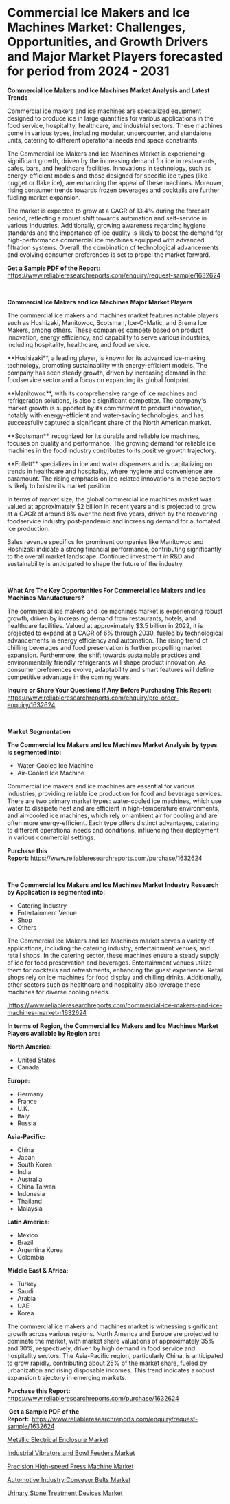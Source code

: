 <p><h1>Commercial Ice Makers and Ice Machines Market: Challenges, Opportunities, and Growth Drivers and Major Market Players forecasted for period from 2024 - 2031</h1></p><p><strong>Commercial Ice Makers and Ice Machines Market Analysis and Latest Trends</strong></p>
<p><p>Commercial ice makers and ice machines are specialized equipment designed to produce ice in large quantities for various applications in the food service, hospitality, healthcare, and industrial sectors. These machines come in various types, including modular, undercounter, and standalone units, catering to different operational needs and space constraints.</p><p>The Commercial Ice Makers and Ice Machines Market is experiencing significant growth, driven by the increasing demand for ice in restaurants, cafes, bars, and healthcare facilities. Innovations in technology, such as energy-efficient models and those designed for specific ice types (like nugget or flake ice), are enhancing the appeal of these machines. Moreover, rising consumer trends towards frozen beverages and cocktails are further fueling market expansion.</p><p>The market is expected to grow at a CAGR of 13.4% during the forecast period, reflecting a robust shift towards automation and self-service in various industries. Additionally, growing awareness regarding hygiene standards and the importance of ice quality is likely to boost the demand for high-performance commercial ice machines equipped with advanced filtration systems. Overall, the combination of technological advancements and evolving consumer preferences is set to propel the market forward.</p></p>
<p><strong>Get a Sample PDF of the Report:&nbsp;</strong> <a href="https://www.reliableresearchreports.com/enquiry/request-sample/1632624?utm_campaign=83&utm_medium=2&utm_source=Github&utm_content=ia&utm_term=27102024&utm_id=commercial-ice-makers-and-ice-machines">https://www.reliableresearchreports.com/enquiry/request-sample/1632624</a></p>
<p>&nbsp;</p>
<p><strong>Commercial Ice Makers and Ice Machines Major Market Players</strong></p>
<p><p>The commercial ice makers and machines market features notable players such as Hoshizaki, Manitowoc, Scotsman, Ice-O-Matic, and Brema Ice Makers, among others. These companies compete based on product innovation, energy efficiency, and capability to serve various industries, including hospitality, healthcare, and food service.</p><p>**Hoshizaki**, a leading player, is known for its advanced ice-making technology, promoting sustainability with energy-efficient models. The company has seen steady growth, driven by increasing demand in the foodservice sector and a focus on expanding its global footprint.</p><p>**Manitowoc**, with its comprehensive range of ice machines and refrigeration solutions, is also a significant competitor. The company's market growth is supported by its commitment to product innovation, notably with energy-efficient and water-saving technologies, and has successfully captured a significant share of the North American market.</p><p>**Scotsman**, recognized for its durable and reliable ice machines, focuses on quality and performance. The growing demand for reliable ice machines in the food industry contributes to its positive growth trajectory. </p><p>**Follett** specializes in ice and water dispensers and is capitalizing on trends in healthcare and hospitality, where hygiene and convenience are paramount. The rising emphasis on ice-related innovations in these sectors is likely to bolster its market position.</p><p>In terms of market size, the global commercial ice machines market was valued at approximately $2 billion in recent years and is projected to grow at a CAGR of around 8% over the next five years, driven by the recovering foodservice industry post-pandemic and increasing demand for automated ice production.</p><p>Sales revenue specifics for prominent companies like Manitowoc and Hoshizaki indicate a strong financial performance, contributing significantly to the overall market landscape. Continued investment in R&D and sustainability is anticipated to shape the future of the industry.</p></p>
<p>&nbsp;</p>
<p><strong>What Are The Key Opportunities For Commercial Ice Makers and Ice Machines Manufacturers?</strong></p>
<p><p>The commercial ice makers and ice machines market is experiencing robust growth, driven by increasing demand from restaurants, hotels, and healthcare facilities. Valued at approximately $3.5 billion in 2022, it is projected to expand at a CAGR of 6% through 2030, fueled by technological advancements in energy efficiency and automation. The rising trend of chilling beverages and food preservation is further propelling market expansion. Furthermore, the shift towards sustainable practices and environmentally friendly refrigerants will shape product innovation. As consumer preferences evolve, adaptability and smart features will define competitive advantage in the coming years.</p></p>
<p><strong>Inquire or Share Your Questions If Any Before Purchasing This Report:</strong> <a href="https://www.reliableresearchreports.com/enquiry/pre-order-enquiry/1632624?utm_campaign=83&utm_medium=2&utm_source=Github&utm_content=ia&utm_term=27102024&utm_id=commercial-ice-makers-and-ice-machines">https://www.reliableresearchreports.com/enquiry/pre-order-enquiry/1632624</a></p>
<p>&nbsp;</p>
<p><strong>Market Segmentation</strong></p>
<p><strong>The Commercial Ice Makers and Ice Machines Market Analysis by types is segmented into:</strong></p>
<p><ul><li>Water-Cooled Ice Machine</li><li>Air-Cooled Ice Machine</li></ul></p>
<p><p>Commercial ice makers and ice machines are essential for various industries, providing reliable ice production for food and beverage services. There are two primary market types: water-cooled ice machines, which use water to dissipate heat and are efficient in high-temperature environments, and air-cooled ice machines, which rely on ambient air for cooling and are often more energy-efficient. Each type offers distinct advantages, catering to different operational needs and conditions, influencing their deployment in various commercial settings.</p></p>
<p><strong>Purchase this Report:&nbsp;</strong><a href="https://www.reliableresearchreports.com/purchase/1632624?utm_campaign=83&utm_medium=2&utm_source=Github&utm_content=ia&utm_term=27102024&utm_id=commercial-ice-makers-and-ice-machines">https://www.reliableresearchreports.com/purchase/1632624</a></p>
<p>&nbsp;</p>
<p><strong>The Commercial Ice Makers and Ice Machines Market Industry Research by Application is segmented into:</strong></p>
<p><ul><li>Catering Industry</li><li>Entertainment Venue</li><li>Shop</li><li>Others</li></ul></p>
<p><p>The Commercial Ice Makers and Ice Machines market serves a variety of applications, including the catering industry, entertainment venues, and retail shops. In the catering sector, these machines ensure a steady supply of ice for food preservation and beverages. Entertainment venues utilize them for cocktails and refreshments, enhancing the guest experience. Retail shops rely on ice machines for food display and chilling drinks. Additionally, other sectors such as healthcare and hospitality also leverage these machines for diverse cooling needs.</p></p>
<p><a href="https://www.reliableresearchreports.com/commercial-ice-makers-and-ice-machines-market-r1632624?utm_campaign=83&utm_medium=2&utm_source=Github&utm_content=ia&utm_term=27102024&utm_id=commercial-ice-makers-and-ice-machines">&nbsp;https://www.reliableresearchreports.com/commercial-ice-makers-and-ice-machines-market-r1632624</a></p>
<p><strong>In terms of Region, the Commercial Ice Makers and Ice Machines Market Players available by Region are:</strong></p>
<p>
    <p> <strong> North America: </strong>
        <ul>
            <li>United States</li>
            <li>Canada</li>
        </ul>
        </p> 
    <p> <strong> Europe: </strong>
        <ul>
            <li>Germany</li>
            <li>France</li>
            <li>U.K.</li>
            <li>Italy</li>
            <li>Russia</li>
        </ul>
        </p> 
    <p> <strong> Asia-Pacific: </strong>
        <ul>
            <li>China</li>
            <li>Japan</li>
            <li>South Korea</li>
            <li>India</li>
            <li>Australia</li>
            <li>China Taiwan</li>
            <li>Indonesia</li>
            <li>Thailand</li>
            <li>Malaysia</li>
        </ul>
        </p> 
    <p> <strong> Latin America: </strong>
        <ul>
            <li>Mexico</li>
            <li>Brazil</li>
            <li>Argentina Korea</li>
            <li>Colombia</li>
        </ul>
        </p> 
    <p> <strong> Middle East & Africa: </strong>
        <ul>
            <li>Turkey</li>
            <li>Saudi</li>
            <li>Arabia</li>
            <li>UAE</li>
            <li>Korea</li>
        </ul>
    </p>
    </p>
<p><p>The commercial ice makers and machines market is witnessing significant growth across various regions. North America and Europe are projected to dominate the market, with market share valuations of approximately 35% and 30%, respectively, driven by high demand in food service and hospitality sectors. The Asia-Pacific region, particularly China, is anticipated to grow rapidly, contributing about 25% of the market share, fueled by urbanization and rising disposable incomes. This trend indicates a robust expansion trajectory in emerging markets.</p></p>
<p><strong>Purchase this Report: </strong><a href="https://www.reliableresearchreports.com/purchase/1632624?utm_campaign=83&utm_medium=2&utm_source=Github&utm_content=ia&utm_term=27102024&utm_id=commercial-ice-makers-and-ice-machines">https://www.reliableresearchreports.com/purchase/1632624</a></p>
<p>&nbsp;<strong>Get a Sample PDF of the Report:&nbsp;&nbsp;</strong><a href="https://www.reliableresearchreports.com/enquiry/request-sample/1632624?utm_campaign=83&utm_medium=2&utm_source=Github&utm_content=ia&utm_term=27102024&utm_id=commercial-ice-makers-and-ice-machines">https://www.reliableresearchreports.com/enquiry/request-sample/1632624</a></p>
<p><strong></strong></p>
<p><p><a href="https://issuu.com/reportprime-2/docs/metallic-electrical-enclosure-marke_47de4785391ab3?utm_campaign=83&utm_medium=2&utm_source=Github&utm_content=ia&utm_term=27102024&utm_id=commercial-ice-makers-and-ice-machines">Metallic Electrical Enclosure Market</a></p><p><a href="https://github.com/dowsegmspivadlk/Market-Research-Report-List-1/blob/main/industrial-vibrators-and-bowl-feeders-market.md?utm_campaign=83&utm_medium=2&utm_source=Github&utm_content=ia&utm_term=27102024&utm_id=commercial-ice-makers-and-ice-machines">Industrial Vibrators and Bowl Feeders Market</a></p><p><a href="https://github.com/fosters9adames/Market-Research-Report-List-1/blob/main/precision-high-speed-press-machine-market.md?utm_campaign=83&utm_medium=2&utm_source=Github&utm_content=ia&utm_term=27102024&utm_id=commercial-ice-makers-and-ice-machines">Precision High-speed Press Machine Market</a></p><p><a href="https://issuu.com/reportprime-2/docs/automotive-industry-conveyor-belts-_103fb24168ec95?utm_campaign=83&utm_medium=2&utm_source=Github&utm_content=ia&utm_term=27102024&utm_id=commercial-ice-makers-and-ice-machines">Automotive Industry Conveyor Belts Market</a></p><p><a href="https://www.linkedin.com/pulse/emerging-urinary-stone-treatment-devices-market-opportunities-ptckc?utm_campaign=83&utm_medium=2&utm_source=Github&utm_content=ia&utm_term=27102024&utm_id=commercial-ice-makers-and-ice-machines">Urinary Stone Treatment Devices Market</a></p></p>